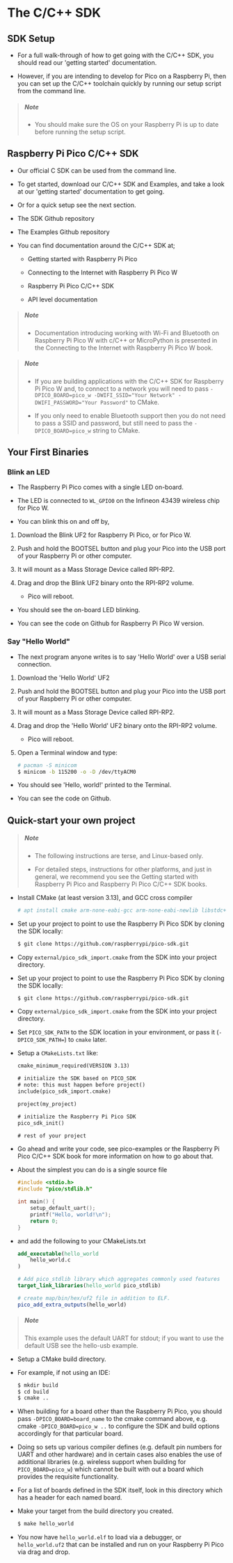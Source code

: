 # The C/C++ SDK

## SDK Setup

- For a full walk-through of how to get going with the C/C++ SDK, you should read our 'getting started' documentation.

- However, if you are intending to develop for Pico on a Raspberry Pi, then you can set up the C/C++ toolchain quickly by running our setup script from the command line.

> ##### Note
>
> - You should make sure the OS on your Raspberry Pi is up to date before running the setup script.

## Raspberry Pi Pico C/C++ SDK

- Our official C SDK can be used from the command line.

- To get started, download our C/C++ SDK and Examples, and take a look at our 'getting started' documentation to get going.

- Or for a quick setup see the next section.

- The SDK Github repository

- The Examples Github repository

- You can find documentation around the C/C++ SDK at;

    - Getting started with Raspberry Pi Pico

    - Connecting to the Internet with Raspberry Pi Pico W

    - Raspberry Pi Pico C/C++ SDK

    - API level documentation

> ##### Note
>
> - Documentation introducing working with Wi-Fi and Bluetooth on Raspberry Pi Pico W with c/C++ or MicroPython is presented in the Connecting to the Internet with Raspberry Pi Pico W book.

> ##### Note
>
> - If you are building applications with the C/C++ SDK for Raspberry Pi Pico W and, to connect to a network you will need to pass `-DPICO_BOARD=pico_w -DWIFI_SSID="Your Network" -DWIFI_PASSWORD="Your Password"` to CMake.
>
> - If you only need to enable Bluetooth support then you do not need to pass a SSID and password, but still need to pass the `-DPICO_BOARD=pico_w` string to CMake.

## Your First Binaries

### Blink an LED

- The Raspberry Pi Pico comes with a single LED on-board.

- The LED is connected to `WL_GPIO0` on the Infineon 43439 wireless chip for Pico W.

- You can blink this on and off by,

1. Download the Blink UF2 for Raspberry Pi Pico, or for Pico W.

2. Push and hold the BOOTSEL button and plug your Pico into the USB port of your Raspberry Pi or other computer.

3. It will mount as a Mass Storage Device called RPI-RP2.

4. Drag and drop the Blink UF2 binary onto the RPI-RP2 volume.

    - Pico will reboot.

- You should see the on-board LED blinking.

- You can see the code on Github for Raspberry Pi Pico W version.

### Say "Hello World"

- The next program anyone writes is to say 'Hello World' over a USB serial connection.

1. Download the 'Hello World' UF2

2. Push and hold the BOOTSEL button and plug your Pico into the USB port of your Raspberry Pi or other computer.

3. It will mount as a Mass Storage Device called RPI-RP2.

4. Drag and drop the 'Hello World' UF2 binary onto the RPI-RP2 volume.

    - Pico will reboot.

5. Open a Terminal window and type:

    ```sh
    # pacman -S minicom
    $ minicom -b 115200 -o -D /dev/ttyACM0
    ```

- You should see 'Hello, world!' printed to the Terminal.

- You can see the code on Github.

## Quick-start your own project

> ##### Note
>
> - The following instructions are terse, and Linux-based only.
>
> - For detailed steps, instructions for other platforms, and just in general, we recommend you see the Getting started with Raspberry Pi Pico and Raspberry Pi Pico C/C++ SDK books.

- Install CMake (at least version 3.13), and GCC cross compiler

    ```sh
    # apt install cmake arm-none-eabi-gcc arm-none-eabi-newlib libstdc++-arm-none-eabi-newlib
    ```

- Set up your project to point to use the Raspberry Pi Pico SDK by cloning the SDK locally:

    ```sh
    $ git clone https://github.com/raspberrypi/pico-sdk.git
    ```

- Copy `external/pico_sdk_import.cmake` from the SDK into your project directory.

- Set up your project to point to use the Raspberry Pi Pico SDK by cloning the SDK locally:

    ```sh
    $ git clone https://github.com/raspberrypi/pico-sdk.git
    ```

- Copy `external/pico_sdk_import.cmake` from the SDK into your project directory.

- Set `PICO_SDK_PATH` to the SDK location in your environment, or pass it (`-DPICO_SDK_PATH=`) to `cmake` later.

- Setup a `CMakeLists.txt` like:

    ```txt
    cmake_minimum_required(VERSION 3.13)

    # initialize the SDK based on PICO_SDK
    # note: this must happen before project()
    include(pico_sdk_import.cmake)

    project(my_project)

    # initialize the Raspberry Pi Pico SDK
    pico_sdk_init()

    # rest of your project
    ```

- Go ahead and write your code, see pico-examples or the Raspberry Pi Pico C/C++ SDK book for more information on how to go about that.

- About the simplest you can do is a single source file

    ```c
    #include <stdio.h>
    #include "pico/stdlib.h"

    int main() {
        setup_default_uart();
        printf("Hello, world!\n");
        return 0;
    }
    ```

- and add the following to your CMakeLists.txt

    ```cmake
    add_executable(hello_world
        hello_world.c
    )

    # Add pico_stdlib library which aggregates commonly used features
    target_link_libraries(hello_world pico_stdlib)

    # create map/bin/hex/uf2 file in addition to ELF.
    pico_add_extra_outputs(hello_world)
    ```

> ##### Note
>
> This example uses the default UART for stdout; if you want to use the default USB see the hello-usb example.

- Setup a CMake build directory.

- For example, if not using an IDE:

    ```sh
    $ mkdir build
    $ cd build
    $ cmake ..
    ```

- When building for a board other than the Raspberry Pi Pico, you should pass `-DPICO_BOARD=board_name` to the cmake command above, e.g. cmake `-DPICO_BOARD=pico_w ..` to configure the SDK and build options accordingly for that particular board.

- Doing so sets up various compiler defines (e.g. default pin numbers for UART and other hardware) and in certain cases also enables the use of additional libraries (e.g. wireless support when building for `PICO_BOARD=pico_w`) which cannot be built with out a board which provides the requisite functionality.

- For a list of boards defined in the SDK itself, look in this directory which has a header for each named board.

- Make your target from the build directory you created.

    ```sh
    $ make hello_world
    ```

- You now have `hello_world.elf` to load via a debugger, or `hello_world.uf2` that can be installed and run on your Raspberry Pi Pico via drag and drop.

